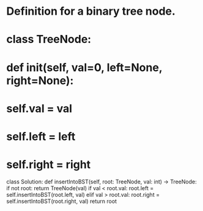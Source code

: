 # Definition for a binary tree node.
# class TreeNode:
#     def __init__(self, val=0, left=None, right=None):
#         self.val = val
#         self.left = left
#         self.right = right
class Solution:
    def insertIntoBST(self, root: TreeNode, val: int) -> TreeNode:
        if not root: return TreeNode(val)
        if val < root.val:
            root.left = self.insertIntoBST(root.left, val)
        elif val > root.val:
            root.right = self.insertIntoBST(root.right, val)
        return root

